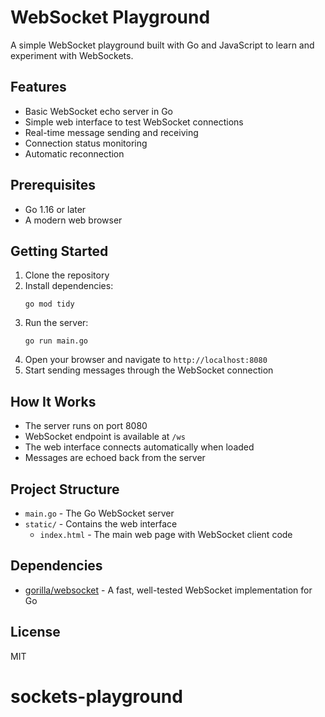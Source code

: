 # WebSocket Playground

A simple WebSocket playground built with Go and JavaScript to learn and experiment with WebSockets.

## Features

- Basic WebSocket echo server in Go
- Simple web interface to test WebSocket connections
- Real-time message sending and receiving
- Connection status monitoring
- Automatic reconnection

## Prerequisites

- Go 1.16 or later
- A modern web browser

## Getting Started

1. Clone the repository
2. Install dependencies:
   ```
   go mod tidy
   ```
3. Run the server:
   ```
   go run main.go
   ```
4. Open your browser and navigate to `http://localhost:8080`
5. Start sending messages through the WebSocket connection

## How It Works

- The server runs on port 8080
- WebSocket endpoint is available at `/ws`
- The web interface connects automatically when loaded
- Messages are echoed back from the server

## Project Structure

- `main.go` - The Go WebSocket server
- `static/` - Contains the web interface
  - `index.html` - The main web page with WebSocket client code

## Dependencies

- [gorilla/websocket](https://github.com/gorilla/websocket) - A fast, well-tested WebSocket implementation for Go

## License

MIT
# sockets-playground
